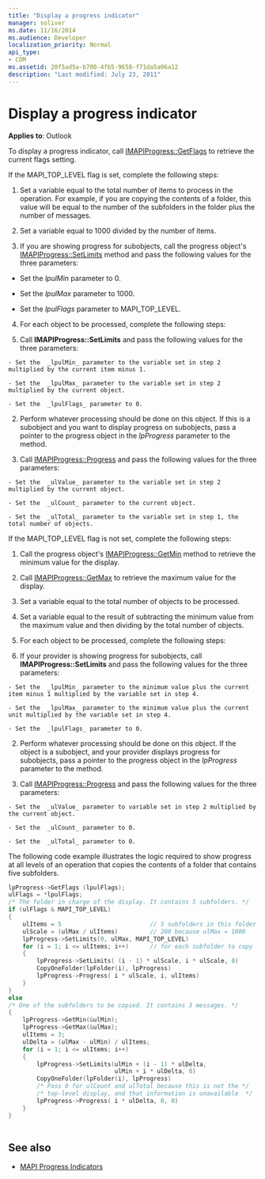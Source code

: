 ```yaml
---
title: "Display a progress indicator"
manager: soliver
ms.date: 11/16/2014
ms.audience: Developer
localization_priority: Normal
api_type:
- COM
ms.assetid: 20f5ad5a-b700-4fb5-9658-f71da5a06a12
description: "Last modified: July 23, 2011"
---
```


# Display a progress indicator
 
**Applies to**: Outlook 
  
To display a progress indicator, call [IMAPIProgress::GetFlags](imapiprogress-getflags.md) to retrieve the current flags setting. 
  
If the MAPI_TOP_LEVEL flag is set, complete the following steps:
  
1. Set a variable equal to the total number of items to process in the operation. For example, if you are copying the contents of a folder, this value will be equal to the number of the subfolders in the folder plus the number of messages. 
    
2. Set a variable equal to 1000 divided by the number of items. 
    
3. If you are showing progress for subobjects, call the progress object's [IMAPIProgress::SetLimits](imapiprogress-setlimits.md) method and pass the following values for the three parameters: 
    
  - Set the  _lpulMin_ parameter to 0. 
    
  - Set the  _lpulMax_ parameter to 1000. 
    
  - Set the  _lpulFlags_ parameter to MAPI_TOP_LEVEL. 
    
4. For each object to be processed, complete the following steps:
    
  1. Call **IMAPIProgress::SetLimits** and pass the following values for the three parameters: 
      
    - Set the  _lpulMin_ parameter to the variable set in step 2 multiplied by the current item minus 1. 
      
    - Set the  _lpulMax_ parameter to the variable set in step 2 multiplied by the current object. 
      
    - Set the  _lpulFlags_ parameter to 0. 
      
  2. Perform whatever processing should be done on this object. If this is a subobject and you want to display progress on subobjects, pass a pointer to the progress object in the  _lpProgress_ parameter to the method. 
      
  3. Call [IMAPIProgress::Progress](imapiprogress-progress.md) and pass the following values for the three parameters: 
      
    - Set the  _ulValue_ parameter to the variable set in step 2 multiplied by the current object. 
      
    - Set the  _ulCount_ parameter to the current object. 
      
    - Set the  _ulTotal_ parameter to the variable set in step 1, the total number of objects. 
    
If the MAPI_TOP_LEVEL flag is not set, complete the following steps:
  
1. Call the progress object's [IMAPIProgress::GetMin](imapiprogress-getmin.md) method to retrieve the minimum value for the display. 
    
2. Call [IMAPIProgress::GetMax](imapiprogress-getmax.md) to retrieve the maximum value for the display. 
    
3. Set a variable equal to the total number of objects to be processed. 
    
4. Set a variable equal to the result of subtracting the minimum value from the maximum value and then dividing by the total number of objects.
    
5. For each object to be processed, complete the following steps:
    
  1. If your provider is showing progress for subobjects, call **IMAPIProgress::SetLimits** and pass the following values for the three parameters: 
      
    - Set the  _lpulMin_ parameter to the minimum value plus the current item minus 1 multiplied by the variable set in step 4. 
      
    - Set the  _lpulMax_ parameter to the minimum value plus the current unit multiplied by the variable set in step 4. 
      
    - Set the  _lpulFlags_ parameter to 0. 
      
  2. Perform whatever processing should be done on this object. If the object is a subobject, and your provider displays progress for subobjects, pass a pointer to the progress object in the  _lpProgress_ parameter to the method. 
      
  3. Call [IMAPIProgress::Progress](imapiprogress-progress.md) and pass the following values for the three parameters: 
      
    - Set the  _ulValue_ parameter to variable set in step 2 multiplied by the current object. 
      
    - Set the  _ulCount_ parameter to 0. 
      
    - Set the  _ulTotal_ parameter to 0. 
    
The following code example illustrates the logic required to show progress at all levels of an operation that copies the contents of a folder that contains five subfolders. 
  
```cpp
lpProgress->GetFlags (lpulFlags);
ulFlags = *lpulFlags;
/* The folder in charge of the display. It contains 5 subfolders. */
if (ulFlags & MAPI_TOP_LEVEL)
{
    ulItems = 5                         // 5 subfolders in this folder
    ulScale = (ulMax / ulItems)         // 200 because ulMax = 1000
    lpProgress->SetLimits(0, ulMax, MAPI_TOP_LEVEL)
    for (i = 1; i <= ulItems; i++)      // for each subfolder to copy
    {
        lpProgress->SetLimits( (i - 1) * ulScale, i * ulScale, 0)
        CopyOneFolder(lpFolder(i), lpProgress)
        lpProgress->Progress( i * ulScale, i, ulItems)
    }
}
else
/* One of the subfolders to be copied. It contains 3 messages. */
{
    lpProgress->GetMin(&ulMin);
    lpProgress->GetMax(&ulMax);
    ulItems = 3;
    ulDelta = (ulMax - ulMin) / ulItems;
    for (i = 1; i <= ulItems; i++)
    {
        lpProgress->SetLimits(ulMin + (i - 1) * ulDelta,
                              ulMin + i * ulDelta, 0)
        CopyOneFolder(lpFolder(i), lpProgress)
        /* Pass 0 for ulCount and ulTotal because this is not the */
        /* top-level display, and that information is unavailable  */
        lpProgress->Progress( i * ulDelta, 0, 0)
    }
}
 
```

## See also

- [MAPI Progress Indicators](mapi-progress-indicators.md)

